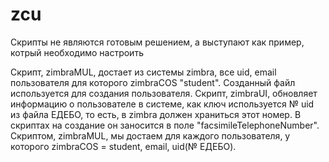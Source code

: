 # zcu
Скрипты не являются готовым решением, а выступают как пример, котрый необходимо настроить

Скрипт, zimbraMUL, достает из системы zimbra, все uid, email пользователя для которого zimbraCOS "student". Созданный файл используется для создания пользователя. 
Скрипт, zimbraUI, обновляет информацию о пользователе в системе, как ключ используется № uid из файла ЕДЕБО, то есть, в zimbra должен храниться этот номер. В скриптах на создание он заносится в поле "facsimileTelephoneNumber". Скриптом, zimbraMUL, мы достаем для каждого пользователя, у которого zimbraCOS = student, email, uid(№ ЕДЕБО).
